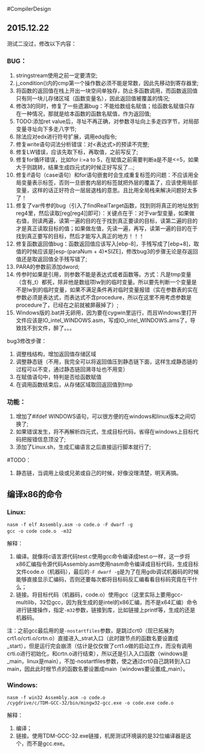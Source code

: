 #CompilerDesign

## 2015.12.22
测试二没过，修改以下内容：
### BUG：
1. stringstream使用之前一定要清空;
2. j_condition()内的cmp第一个操作数必须不能是常数，因此先移动到寄存器里;
3. 将函数的返回值在栈上开出一块空间单独存，防止多函数调用，而函数返回值只有同一块儿存储区域（函数变量名），因此返回值被覆盖的情况;
4. 修改3的同时，修复了一些遗漏bug：不能给数组名赋值；给函数名赋值只存在一种情况，那就是给本函数的函数名赋值，作为返回值;
5. TODO:添加ret value后，寻址不再正确，对参数寻址向上多走四字节，对局部变量寻址向下多走八字节;
6. 除法应对edx进行符号扩展，调用edq指令;
7. 修复write语句词法分析错误：对<表达式>的预读不完整;
8. 修复LW错误，应该先取下标，再取值，之前写反了;
9. 修复for循环错误，比如for i:=a to 5，在赋值之前需要判断a是不是<=5，如果大于则跳转，结果生成四元式的时候正好写反了...;
11. 修复if语句（case语句）和for语句嵌套时会生成重复标签的问题：不应该用全局变量表示标签，否则一旦嵌套内层的标签就把外层的覆盖了，应该使用局部变量，这样的话正好符合一层层退栈的意思。且比用全局栈来解决问题好太多了！
12. 修复了var传参的bug（引入了findRealTarget函数，找到则将真正的地址放到reg4里，然后读取[reg[reg4]]即可）：关键点在于：对于var型变量，如果做右值，则读两遍，读第一遍的目的在于找到真正要读的目标，读第二遍的目的才是真正读取目标的值；如果做左值，先读一遍，再写，读第一遍的目的在于找到真正要写的目标，然后才能写入真正的地方！！！
13. 修复函数返回值bug：函数返回值应该写入[ebp-8]，手残写成了[ebp+8]，取值的时候应该是[esp-(paraNum + 4)*SIZE]，修改bug3的步骤无论是存返回值还是取返回值全手残写错了;
14. PARA的参数前添加dword;
15. 传参时如果是引用，则参数不能是表达式或者函数等。方式：凡是tmp变量（含有_t）都死，除非他是数组项lw到的临时变量。所以要先判断一个变量是不是lw到的临时变量，如果不满足条件再对临时变量报错（实在参数表的实在参数必须是表达式，而表达式不含procedure，所以在这里不用考虑参数是procedure了，已经在之前就被屏蔽掉了）;
16. Windows版的.bat并无卵用，因为要在cygwin里运行，而且Windows里打开文件应该是IO_intel_WINDOWS.asm，写成IO_intel_WINDOWS.ams了，导致找不到文件，醉了。。。

bug3修改步骤：
1. 调整栈结构，增加返回值存储区域
2. 调整静态链（不用，我完全可以将返回值压到静态链下面，这样生成静态链的过程可以不变，通过静态链回溯寻址也不用变）
3. 在赋值语句中，特判是否给函数赋值
4. 在调用函数结束后，从存储区域取回返回值到tmp

### 功能：
1. 增加了#ifdef WINDOWS语句，可以很方便的在windows和linux版本之间切换了;
2. 如果错误发生，将不再解析四元式，生成目标代码，省得在windows上目标代码把报错信息顶没了;
3. 添加了Linux.sh，生成汇编语言之后直接运行脚本就行了;


#TODO：
1. 静态链，当调用上级或兄弟或自己的时候，好像没理清楚，明天再搞。


## 编译x86的命令
### Linux:
```
nasm -f elf Assembly.asm -o code.o -F dwarf -g
gcc -o code code.o　-m32
```
解释：
1. 编译。就像将c语言源代码test.c使用gcc命令编译成test.o一样，这一步将x86汇编指令源代码Assembly.asm使用nasm命令编译成目标代码，生成目标文件code.o（机器码），最后的`-F dwarf -g`是为了在用gdb调试机器码的时候能够直接显示汇编码，否则还要每次都将目标码反汇编看看目标码究竟在干什么；
2. 链接。将目标代码（机器码，code.o）使用gcc（这里实际上要用gcc-multilib，32位gcc，因为我生成的是intel的x86汇编，而不是x64汇编）命令进行链接操作，指定`-m32`参数，链接到库，比如链接上printf等，生成的还是机器码。

注：之前gcc最后用的是`-nostartfiles`参数，是跳过crt0（现已拓展为crt1.o/crti.o/crtn.o）直接进入_strat入口（此时跟节点的函数名要设置成_start），但是运行完会崩溃（估计是仅仅做了crt1.o做的启动工作，而没有调用crti.o进行初始化，和crtn.o进行结束），所以还是引入入口函数（windows是_main，linux是main），不加-nostartfiles参数，使之通过crt0自己跳转到入口main，因此此时根节点的函数名要设置成main（windows要设置成_main）。

### Windows:
```
nasm -f win32 Assembly.asm -o code.o
/cygdrive/c/TDM-GCC-32/bin/mingw32-gcc.exe -o code.exe code.o
```
解释：
1. 编译；
2. 链接。使用TDM-GCC-32.exe链接，机房测试环境装的是32位编译器是这个，而不是gcc.exe。

